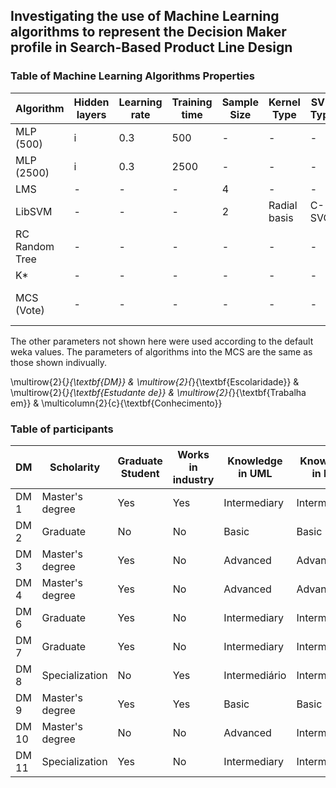 ## Investigating the use of Machine Learning algorithms to represent the Decision Maker profile in Search-Based Product Line Design

### Table of Machine Learning Algorithms Properties

| Algorithm  | Hidden layers | Learning rate | Training time | Sample Size | Kernel Type | SVM Type | Iterations | Global Bend | Combination Rule | Classifiers |
|---|---|---|---|---|---|---|---|---|---|---|
| MLP (500) | i | 0.3 | 500 | - | - | - | - | - | - | - | - |
| MLP (2500) | i | 0.3 | 2500 | - | - | - | - | - | - | - |
| LMS | - | - | - | 4 | - | - | - | - | - | - | - | - | - |
| LibSVM | - | - | - | 2 | Radial basis | C-SVC |  - | - | - | - |
| RC Random Tree | - | - | - | - | - | - | 100 | - | - | - |
| K* | - | - | - | - | - | - | - | 20 | - | - |
| MCS (Vote) | - | - | - | - | - | - | - | - | Average of Probabilities | LibSVM + KStar + RC RandomTree

The other parameters not shown here were used according to the default weka values. The parameters of algorithms into the MCS are the same as those shown indivually.


\multirow{2}{*}{\textbf{DM}} & \multirow{2}{*}{\textbf{Escolaridade}}  & \multirow{2}{*}{\textbf{Estudante de}} & \multirow{2}{*}{\textbf{Trabalha em}} & \multicolumn{2}{c}{\textbf{Conhecimento}}  
### Table of participants

| DM | Scholarity | Graduate Student | Works in industry | Knowledge in UML | Knowledge in PLA
|---|---|---|---|---|---|
| DM 1 | Master's degree | Yes | Yes | Intermediary | Intermediary |
| DM 2 | Graduate | No | No | Basic | Basic |
| DM 3 | Master's degree | Yes | No | Advanced | Advanced |
| DM 4 | Master's degree | Yes | No | Advanced | Advanced |
| DM 6 | Graduate | Yes | No | Intermediary | Intermediário |
| DM 7 | Graduate | Yes | No | Intermediary | Intermediário |
| DM 8 | Specialization | No | Yes | Intermediário | Intermediary |
| DM 9 | Master's degree | Yes | Yes | Basic | Basic |
| DM 10 | Master's degree | No | No | Advanced | Intermediary |
| DM 11 | Specialization | Yes | No | Intermediary | Intermediary |


